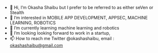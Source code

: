 - 👋 Hi, I’m Okasha Shaibu but I prefer to be referred to as either seVen or Stealth
- 👀 I’m interested in MOBILE APP DEVELOPMENT, APPSEC, MACHINE LEARNING, ROBOTICS  
- 🌱 I’m currently learning machine learning and robotics 
- 💞️ I’m looking looking forward to work in a startup,
- 📫 How to reach me Twitter @okashashaibu, email : okashashaibu@gmail.com

<!---
okasha1/okasha1 is a ✨ special ✨ repository because its `README.md` (this file) appears on your GitHub profile.
You can click the Preview link to take a look at your changes.
--->
